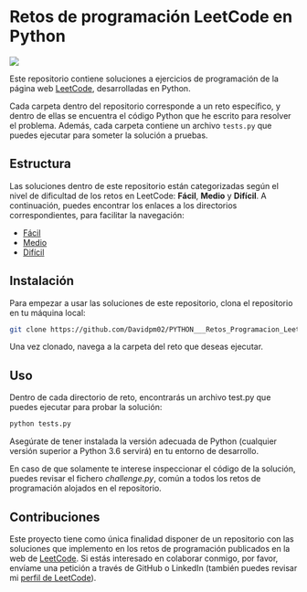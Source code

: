# Retos de programación LeetCode en Python

<img src="https://i.imgur.com/shBSX54.png">

Este repositorio contiene soluciones a ejercicios de programación de la página web [LeetCode](https://leetcode.com/), desarrolladas en Python.

Cada carpeta dentro del repositorio corresponde a un reto específico, y dentro de ellas se encuentra el código Python que he escrito para resolver el problema. Además, cada carpeta contiene un archivo `tests.py` que puedes ejecutar para someter la solución a pruebas.

## Estructura

Las soluciones dentro de este repositorio están categorizadas según el nivel de dificultad de los retos en LeetCode: **Fácil**, **Medio** y **Difícil**. A continuación, puedes encontrar los enlaces a los directorios correspondientes, para facilitar la navegación:

- [Fácil](./EASY/)
- [Medio](./MEDIUM/)
- [Difícil](./HARD/)

## Instalación

Para empezar a usar las soluciones de este repositorio, clona el repositorio en tu máquina local:

```bash
git clone https://github.com/Davidpm02/PYTHON___Retos_Programacion_LeetCode
```

Una vez clonado, navega a la carpeta del reto que deseas ejecutar.

## Uso

Dentro de cada directorio de reto, encontrarás un archivo test.py que puedes ejecutar para probar la solución:

```bash
python tests.py
```

Asegúrate de tener instalada la versión adecuada de Python (cualquier versión superior a Python 3.6 servirá) en tu entorno de desarrollo.

En caso de que solamente te interese inspeccionar el código de la solución, puedes revisar el fichero *challenge.py*, común a todos los retos de programación alojados en el repositorio.


## Contribuciones

Este proyecto tiene como única finalidad disponer de un repositorio con las soluciones que implemento en los retos de programación publicados en la web de [LeetCode](https://leetcode.com/problemset/).
Si estás interesado en colaborar conmigo, por favor, envíame una petición a través de GitHub o LinkedIn (también puedes revisar mi [perfil de LeetCode](https://leetcode.com/u/Davidpm02/)).
